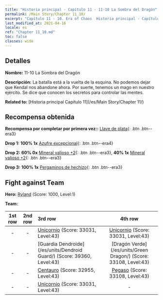 ```yaml
---
title: "Historia principal - Capítulo 11 - 11-10 La Sombra del Dragón"
permalink: /Main Story/Chapter 11_10/
excerpt: "Capítulo 11 - 10. Era of Chaos  Historia principal - Capítulo 11_10. 11-10 La Sombra del Dragón"
last_modified_at: 2021-04-16
locale: es
ref: "Chapter 11_10.md"
toc: false
classes: wide
---
```


## Detalles

 **Nombre:** 11-10 La Sombra del Dragón

 **Descripción:** La batalla está a la vuelta de la esquina. No podemos dejar que Kendal nos abandone ahora. Por suerte, tenemos un mago en nuestro ejército. Se dice que conocen los secretos para controlar las mentes.

 **Related to:** [Historia principal Capítulo 11](/es/Main Story/Chapter 11/)

## Recompensa obtenida

 **Recompensa por completar por primera vez::** [Llave de plata](/es/Items/con_693/){: .btn .btn--era3}

 **Drop 1:** **100% 1x** [Azufre excepcional](/es/Items/mat_36/){: .btn .btn--era4}

 **Drop 2:** **60% 0x** [Mineral valioso +2](/es/Items/mat_26/){: .btn .btn--era3}, **40% 1x** [Mineral valioso +2](/es/Items/mat_26/){: .btn .btn--era3}

 **Drop 3:** **100% 1x** [Pergaminos de hechizo](/es/Items/con_694/){: .btn .btn--era3}


## Fight against Team
 **Hero:** [Ryland](/es/heroes/Ryland/) (Score: 1000, Level:1)

 **Team:**


  | 1st row | 2nd row | 3rd row | 4th row |
  |:----:|:----:|:----|:----:|
  | - | - | [Unicornio](/es/units/Unicorn/) (Score: 33031, Level:43)  | [Unicornio](/es/units/Unicorn/) (Score: 33031, Level:43)  |
  | - | - | [Guardia Dendroide](/es/units/Dendroid Guard/) (Score: 39360, Level:43)  | [Dragón Verde](/es/units/Green Dragon/) (Score: 33108, Level:43)  |
  | - | - | [Centauro](/es/units/Centaur/) (Score: 32955, Level:43)  | [Pegaso](/es/units/Pegasus/) (Score: 33108, Level:43)  |
  | - | - | [Unicornio](/es/units/Unicorn/) (Score: 33031, Level:43)  | - |


